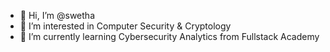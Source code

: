- 👋 Hi, I’m @swetha
- 👀 I’m interested in Computer Security & Cryptology
- 🌱 I’m currently learning Cybersecurity Analytics from Fullstack Academy

<!---
swetharajan7/swetharajan7 is a ✨ special ✨ repository because its `README.md` (this file) appears on your GitHub profile.
You can click the Preview link to take a look at your changes.
--->

